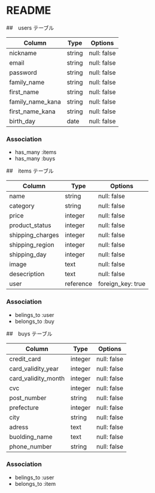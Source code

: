 # README

##　users テーブル

| Column           | Type   | Options     |
| -----------------| ------ | ----------- |
| nickname         | string | null: false |
| email            | string | null: false |
| password         | string | null: false |
| family_name      | string | null: false |
| first_name       | string | null: false |
| family_name_kana | string | null: false |
| first_name_kana  | string | null: false |
| birth_day        | date   | null: false |

### Association
- has_many :items
- has_many :buys

##　items テーブル

| Column           | Type      | Options     |
| ---------------- | -------   | ----------- |
| name  　　　      | string    | null: false |
| category         | string    | null: false |
| price            | integer   | null: false |
| product_status   | integer   | null: false |
| shipping_charges | integer   | null: false |
| shipping_region  | integer   | null: false |
| shipping_day     | integer   | null: false |
| image            | text      | null: false |
| desecription     | text      | null: false |
| user             | reference | foreign_key: true |

### Association
- belings_to :user
- belongs_to :buy

##　buys テーブル

| Column              | Type    | Options     |
| ------------------- | ------- | ----------- |
| credit_card         | integer | null: false |
| card_validity_year  | integer | null: false |
| card_validity_month | integer | null: false |
| cvc                 | integer | null: false |
| post_number         | string  | null: false |
| prefecture          | integer | null: false |
| city                | string  | null: false |
| adress              | text    | null: false |
| buolding_name       | text    | null: false |
| phone_number        | string  | null: false |

### Association
- belings_to :user
- belongs_to :item
